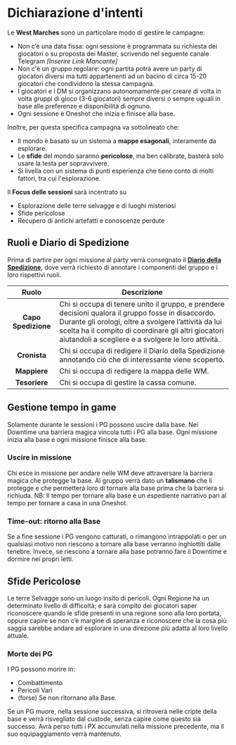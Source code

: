 # Dichiarazione d'intenti

Le **West Marches** sono un particolare modo di gestire le campagne:

* Non c’è una data fissa: ogni sessione è programmata su richiesta dei giocatori o su proposta dei Master, scrivendo nel
  seguente canale Telegram *\[Inserire Link Mancante\]*
* Non c'è un gruppo regolare: ogni partita potrà avere un party di giocatori diversi ma tutti appartenenti ad un bacino
  di circa 15-20 giocatori che condividono la stessa campagna.
* I giocatori e i DM si organizzano autonomamente per creare di volta in volta gruppi di gioco (3-6 giocatori) sempre
  diversi o sempre uguali in base alle preferenze e disponibilità di ognuno.
* Ogni sessione è Oneshot che inizia e finisce alla base.

Inoltre, per questa specifica campagna va sottolineato che:

* Il mondo è basato su un sistema a **mappe esagonali**, interamente da esplorare.
* Le **sfide** del mondo saranno **pericolose**, ma ben calibrate, basterà solo usare la testa per sopravvivere.
* Si livella con un sistema di punti esperienza che tiene conto di molti fattori, tra cui l'esplorazione.

Il **Focus delle sessioni** sarà incentrato su

* Esplorazione delle terre selvagge e di luoghi misteriosi
* Sfide pericolose
* Recupero di antichi artefatti e conoscenze perdute

## Ruoli e Diario di Spedizione

Prima di partire per ogni missione al party verrà consegnato il
**[Diario della Spedizione](https://drive.google.com/drive/folders/1FbsKQic-0DrDFY8vyqJI8_ShbFBdV3oh)**, dove verrà
richiesto di annotare i componenti del gruppo e i loro rispettivi ruoli.

|        Ruolo        | Descrizione                                                                                                                                                                                                                                                                |
|:-------------------:|----------------------------------------------------------------------------------------------------------------------------------------------------------------------------------------------------------------------------------------------------------------------------|
| **Capo Spedizione** | Chi si occupa di tenere unito il gruppo, e prendere decisioni qualora il gruppo fosse in disaccordo. Durante gli orologi, oltre a svolgere l’attività da lui scelta ha il compito di coordinare gli altri giocatori aiutandoli a scegliere e a svolgere le loro attività.. |
|    **Cronista**     | Chi si occupa di redigere il Diario della Spedizione annotando ciò che di interessante viene scoperto.                                                                                                                                                                     |
|    **Mappiere**     | Chi si occupa di redigere la mappa delle WM.                                                                                                                                                                                                                               |
|    **Tesoriere**    | Chi si occupa di gestire la cassa comune.                                                                                                                                                                                                                                  |

## Gestione tempo in game

Solamente durante le sessioni i PG possono uscire dalla base.
Nei Downtime una barriera magica vincola tutti i PG alla base.
Ogni missione inizia alla base e ogni missione finisce alla base.

### Uscire in missione

Chi esce in missione per andare nelle WM deve attraversare la barriera magica che protegge la base.
Al gruppo verrà dato un **talismano** che li protegge e che permetterà loro di tornare alla base prima che la barriera
si richiuda.
NB: Il tempo per tornare alla base è un espediente narrativo pari al tempo per tornare a casa in una Oneshot.

### Time-out: ritorno alla Base

Se a fine sessione i PG vengono catturati, o rimangono intrappolati o per un qualsiasi motivo non riescono a tornare
alla base verranno inghiottiti dalle tenebre. Invece, se riescono a tornare alla base potranno fare il Downtime e
dormire nei propri letti.

## Sfide Pericolose

Le terre Selvagge sono un luogo insito di pericoli. Ogni Regione ha un determinato livello di difficoltà; e sarà compito
dei giocatori saper riconoscere quando le sfide presenti in una regione sono alla loro portata, oppure capire se non c’è
margine di speranza e riconoscere che la cosa più saggia sarebbe andare ad esplorare in una direzione più adatta al loro
livello attuale.

### Morte dei PG

I PG possono morire in:

- Combattimento
- Pericoli Vari
- (forse) Se non ritornano alla Base.

Se un PG muore, nella sessione successiva, si ritroverà nelle cripte della base e verrà risvegliato dal custode, senza
capire come questo sia successo. Avrà perso tutti i PX accumulati nella missione precedente, ma il suo equipaggiamento
verrà mantenuto.

